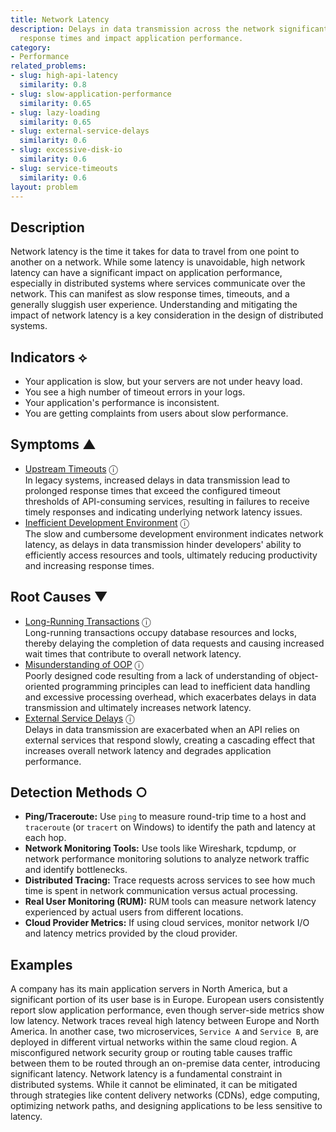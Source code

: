```yaml
---
title: Network Latency
description: Delays in data transmission across the network significantly increase
  response times and impact application performance.
category:
- Performance
related_problems:
- slug: high-api-latency
  similarity: 0.8
- slug: slow-application-performance
  similarity: 0.65
- slug: lazy-loading
  similarity: 0.65
- slug: external-service-delays
  similarity: 0.6
- slug: excessive-disk-io
  similarity: 0.6
- slug: service-timeouts
  similarity: 0.6
layout: problem
---
```


## Description
Network latency is the time it takes for data to travel from one point to another on a network. While some latency is unavoidable, high network latency can have a significant impact on application performance, especially in distributed systems where services communicate over the network. This can manifest as slow response times, timeouts, and a generally sluggish user experience. Understanding and mitigating the impact of network latency is a key consideration in the design of distributed systems.

## Indicators ⟡
- Your application is slow, but your servers are not under heavy load.
- You see a high number of timeout errors in your logs.
- Your application's performance is inconsistent.
- You are getting complaints from users about slow performance.

## Symptoms ▲
- [Upstream Timeouts](upstream-timeouts.md) <span class="info-tooltip" title="Confidence: 0.550, Strength: 0.754">ⓘ</span>
<br/>  In legacy systems, increased delays in data transmission lead to prolonged response times that exceed the configured timeout thresholds of API-consuming services, resulting in failures to receive timely responses and indicating underlying network latency issues.
- [Inefficient Development Environment](inefficient-development-environment.md) <span class="info-tooltip" title="Confidence: 0.350, Strength: 0.605">ⓘ</span>
<br/>  The slow and cumbersome development environment indicates network latency, as delays in data transmission hinder developers' ability to efficiently access resources and tools, ultimately reducing productivity and increasing response times.

## Root Causes ▼
- [Long-Running Transactions](long-running-transactions.md) <span class="info-tooltip" title="Confidence: 0.349, Strength: 0.886">ⓘ</span>
<br/>  Long-running transactions occupy database resources and locks, thereby delaying the completion of data requests and causing increased wait times that contribute to overall network latency.
- [Misunderstanding of OOP](misunderstanding-of-oop.md) <span class="info-tooltip" title="Confidence: 0.313, Strength: 0.898">ⓘ</span>
<br/>  Poorly designed code resulting from a lack of understanding of object-oriented programming principles can lead to inefficient data handling and excessive processing overhead, which exacerbates delays in data transmission and ultimately increases network latency.
- [External Service Delays](external-service-delays.md) <span class="info-tooltip" title="Confidence: 0.307, Strength: 0.931">ⓘ</span>
<br/>  Delays in data transmission are exacerbated when an API relies on external services that respond slowly, creating a cascading effect that increases overall network latency and degrades application performance.

## Detection Methods ○

- **Ping/Traceroute:** Use `ping` to measure round-trip time to a host and `traceroute` (or `tracert` on Windows) to identify the path and latency at each hop.
- **Network Monitoring Tools:** Use tools like Wireshark, tcpdump, or network performance monitoring solutions to analyze network traffic and identify bottlenecks.
- **Distributed Tracing:** Trace requests across services to see how much time is spent in network communication versus actual processing.
- **Real User Monitoring (RUM):** RUM tools can measure network latency experienced by actual users from different locations.
- **Cloud Provider Metrics:** If using cloud services, monitor network I/O and latency metrics provided by the cloud provider.

## Examples
A company has its main application servers in North America, but a significant portion of its user base is in Europe. European users consistently report slow application performance, even though server-side metrics show low latency. Network traces reveal high latency between Europe and North America. In another case, two microservices, `Service A` and `Service B`, are deployed in different virtual networks within the same cloud region. A misconfigured network security group or routing table causes traffic between them to be routed through an on-premise data center, introducing significant latency. Network latency is a fundamental constraint in distributed systems. While it cannot be eliminated, it can be mitigated through strategies like content delivery networks (CDNs), edge computing, optimizing network paths, and designing applications to be less sensitive to latency.
